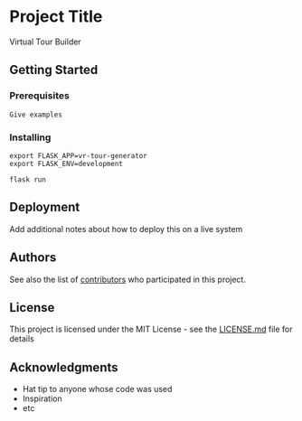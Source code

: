 # Project Title

Virtual Tour Builder

## Getting Started


### Prerequisites

```
Give examples
```

### Installing
```
export FLASK_APP=vr-tour-generator
export FLASK_ENV=development

flask run
```
## Deployment

Add additional notes about how to deploy this on a live system

## Authors

See also the list of [contributors](https://github.com/your/project/contributors) who participated in this project.

## License

This project is licensed under the MIT License - see the [LICENSE.md](LICENSE.md) file for details

## Acknowledgments

* Hat tip to anyone whose code was used
* Inspiration
* etc
